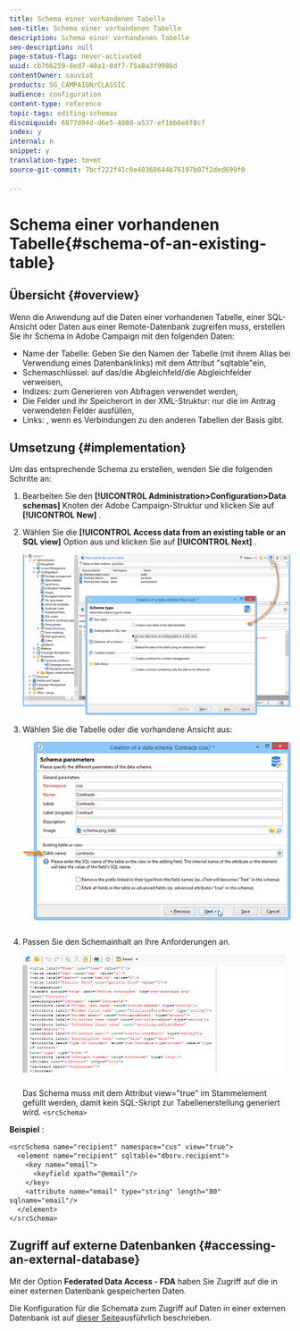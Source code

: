 ```yaml
---
title: Schema einer vorhandenen Tabelle
seo-title: Schema einer vorhandenen Tabelle
description: Schema einer vorhandenen Tabelle
seo-description: null
page-status-flag: never-activated
uuid: cb766259-8ed7-40a1-8df7-75a8a3f9986d
contentOwner: sauviat
products: SG_CAMPAIGN/CLASSIC
audience: configuration
content-type: reference
topic-tags: editing-schemas
discoiquuid: 6877d94d-d6e5-4080-a537-ef1bb6e6f8cf
index: y
internal: n
snippet: y
translation-type: tm+mt
source-git-commit: 7bcf222f41c0e40368644b76197b07f2ded699f0

---
```



# Schema einer vorhandenen Tabelle{#schema-of-an-existing-table}

## Übersicht {#overview}

Wenn die Anwendung auf die Daten einer vorhandenen Tabelle, einer SQL-Ansicht oder Daten aus einer Remote-Datenbank zugreifen muss, erstellen Sie ihr Schema in Adobe Campaign mit den folgenden Daten:

* Name der Tabelle: Geben Sie den Namen der Tabelle (mit ihrem Alias bei Verwendung eines Datenbanklinks) mit dem Attribut &quot;sqltable&quot;ein,
* Schemaschlüssel: auf das/die Abgleichfeld/die Abgleichfelder verweisen,
* Indizes: zum Generieren von Abfragen verwendet werden,
* Die Felder und ihr Speicherort in der XML-Struktur: nur die im Antrag verwendeten Felder ausfüllen,
* Links: , wenn es Verbindungen zu den anderen Tabellen der Basis gibt.

## Umsetzung {#implementation}

Um das entsprechende Schema zu erstellen, wenden Sie die folgenden Schritte an:

1. Bearbeiten Sie den **[!UICONTROL Administration>Configuration>Data schemas]** Knoten der Adobe Campaign-Struktur und klicken Sie auf **[!UICONTROL New]** .
1. Wählen Sie die **[!UICONTROL Access data from an existing table or an SQL view]** Option aus und klicken Sie auf **[!UICONTROL Next]** .

   ![](assets/s_ncs_configuration_extand_a_schema.png)

1. Wählen Sie die Tabelle oder die vorhandene Ansicht aus:

   ![](assets/s_ncs_configuration_select_table.png)

1. Passen Sie den Schemainhalt an Ihre Anforderungen an.

   ![](assets/s_ncs_configuration_view_create_schema.png)

   Das Schema muss mit dem Attribut view=&quot;true&quot; im Stammelement gefüllt werden, damit kein SQL-Skript zur Tabellenerstellung generiert wird. `<srcSchema>`

**Beispiel** :

```
<srcSchema name="recipient" namespace="cus" view="true">
  <element name="recipient" sqltable="dbsrv.recipient">
    <key name="email">
      <keyfield xpath="@email"/>
    </key>   
    <attribute name="email" type="string" length="80" sqlname="email"/>
  </element>
</srcSchema>
```

## Zugriff auf externe Datenbanken {#accessing-an-external-database}

Mit der Option **Federated Data Access - FDA** haben Sie Zugriff auf die in einer externen Datenbank gespeicherten Daten.

Die Konfiguration für die Schemata zum Zugriff auf Daten in einer externen Datenbank ist auf [dieser Seite](../../platform/using/creating-data-schema.md)ausführlich beschrieben.

